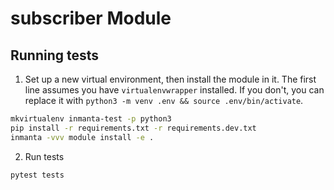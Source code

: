 # subscriber Module

## Running tests

1. Set up a new virtual environment, then install the module in it. The first line assumes you have ``virtualenvwrapper``
installed. If you don't, you can replace it with `python3 -m venv .env && source .env/bin/activate`.

```bash
mkvirtualenv inmanta-test -p python3
pip install -r requirements.txt -r requirements.dev.txt
inmanta -vvv module install -e .
```

2. Run tests

```bash
pytest tests
```
